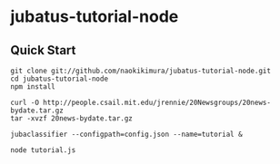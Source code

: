 jubatus-tutorial-node
=====================

Quick Start
--------------------

    git clone git://github.com/naokikimura/jubatus-tutorial-node.git
    cd jubatus-tutorial-node
    npm install

    curl -O http://people.csail.mit.edu/jrennie/20Newsgroups/20news-bydate.tar.gz
    tar -xvzf 20news-bydate.tar.gz

    jubaclassifier --configpath=config.json --name=tutorial &

    node tutorial.js
